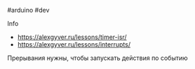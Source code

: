#arduino #dev 

Info
- https://alexgyver.ru/lessons/timer-isr/
- https://alexgyver.ru/lessons/interrupts/

Прерывания нужны, чтобы запускать действия по событию